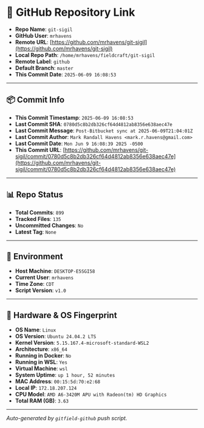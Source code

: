 # 🔗 GitHub Repository Link

- **Repo Name**: `git-sigil`
- **GitHub User**: `mrhavens`
- **Remote URL**: [https://github.com/mrhavens/git-sigil](https://github.com/mrhavens/git-sigil)
- **Local Repo Path**: `/home/mrhavens/fieldcraft/git-sigil`
- **Remote Label**: `github`
- **Default Branch**: `master`
- **This Commit Date**: `2025-06-09 16:08:53`

---

## 📦 Commit Info

- **This Commit Timestamp**: `2025-06-09 16:08:53`
- **Last Commit SHA**: `0780d5c8b2db326cf64d4812ab8356e638aec47e`
- **Last Commit Message**: `Post-Bitbucket sync at 2025-06-09T21:04:01Z`
- **Last Commit Author**: `Mark Randall Havens <mark.r.havens@gmail.com>`
- **Last Commit Date**: `Mon Jun 9 16:08:39 2025 -0500`
- **This Commit URL**: [https://github.com/mrhavens/git-sigil/commit/0780d5c8b2db326cf64d4812ab8356e638aec47e](https://github.com/mrhavens/git-sigil/commit/0780d5c8b2db326cf64d4812ab8356e638aec47e)

---

## 📊 Repo Status

- **Total Commits**: `899`
- **Tracked Files**: `135`
- **Uncommitted Changes**: `No`
- **Latest Tag**: `None`

---

## 🧭 Environment

- **Host Machine**: `DESKTOP-E5SGI58`
- **Current User**: `mrhavens`
- **Time Zone**: `CDT`
- **Script Version**: `v1.0`

---

## 🧬 Hardware & OS Fingerprint

- **OS Name**: `Linux`
- **OS Version**: `Ubuntu 24.04.2 LTS`
- **Kernel Version**: `5.15.167.4-microsoft-standard-WSL2`
- **Architecture**: `x86_64`
- **Running in Docker**: `No`
- **Running in WSL**: `Yes`
- **Virtual Machine**: `wsl`
- **System Uptime**: `up 1 hour, 52 minutes`
- **MAC Address**: `00:15:5d:70:e2:68`
- **Local IP**: `172.18.207.124`
- **CPU Model**: `AMD A6-3420M APU with Radeon(tm) HD Graphics`
- **Total RAM (GB)**: `3.63`

---

_Auto-generated by `gitfield-github` push script._
